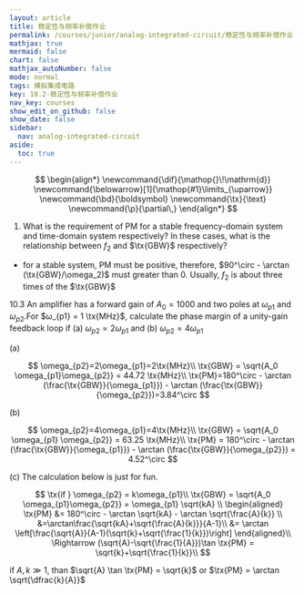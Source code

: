 ```yaml
---
layout: article
title: 稳定性与频率补偿作业
permalink: /courses/junior/analog-integrated-circuit/稳定性与频率补偿作业
mathjax: true
mermaid: false
chart: false
mathjax_autoNumber: false
mode: normal
tags: 模拟集成电路
key: 10.2-稳定性与频率补偿作业
nav_key: courses
show_edit_on_github: false
show_date: false
sidebar:
  nav: analog-integrated-circuit
aside:
  toc: true
---
```


<!--more-->

$$
\begin{align*}
\newcommand{\dif}{\mathop{}\!\mathrm{d}}
\newcommand{\belowarrow}[1]{\mathop{#1}\limits_{\uparrow}}
\newcommand{\bd}{\boldsymbol}
\newcommand{\tx}{\text}
\newcommand{\p}{\partial\,}
\end{align*}
$$

1. What is the requirement of PM for a stable frequency-domain system and time-domain system respectively? In these cases, what is the relationship between $f_2$ and $\tx{GBW}$ respectively?

* for a stable system, PM must be positive, therefore, $90^\circ - \arctan (\tx{GBW}/\omega_2)$ must greater than 0. Usually, $f_2$ is about three times of the $\tx{GBW}$

<!-- > I search the internet and can't find any description of  **stable frequency-domain system** and **time-domain system**. -->


10.3 An amplifier has a forward gain of $A_0 = 1000$ and two poles at $ω_{p1}$ and $ω_{p2}$.For $ω_{p1} = 1 \tx{MHz}$, calculate the phase margin of a unity-gain feedback loop if (a) $ω_{p2} = 2ω_{p1}$ and (b) $ω_{p2} = 4ω_{p1}$

(a) 

$$
\omega_{p2}=2\omega_{p1}=2\tx{MHz}\\
\tx{GBW} = \sqrt{A_0 \omega_{p1}\omega_{p2}} = 44.72 \tx{MHz}\\
\tx{PM}=180^\circ - \arctan (\frac{\tx{GBW}}{\omega_{p1}}) - \arctan (\frac{\tx{GBW}}{\omega_{p2}})=3.84^\circ
$$

(b)

$$
\omega_{p2}=4\omega_{p1}=4\tx{MHz}\\
\tx{GBW} = \sqrt{A_0 \omega_{p1} \omega_{p2}} = 63.25 \tx{MHz}\\
\tx{PM} = 180^\circ - \arctan (\frac{\tx{GBW}}{\omega_{p1}}) - \arctan (\frac{\tx{GBW}}{\omega_{p2}}) = 4.52^\circ
$$

(c) The calculation below is just for fun.

$$
\tx{if } \omega_{p2} = k\omega_{p1}\\
\tx{GBW} = \sqrt{A_0 \omega_{p1}\omega_{p2}} = \omega_{p1} \sqrt{kA} \\
\begin{aligned}
    \tx{PM} &= 180^\circ - \arctan \sqrt{kA}  - \arctan \sqrt{\frac{A}{k}} \\
    &=\arctan\frac{\sqrt{kA}+\sqrt{\frac{A}{k}}}{A-1}\\
    &= \arctan \left[\frac{\sqrt{A}}{A-1}(\sqrt{k}+\sqrt{\frac{1}{k}})\right]
\end{aligned}\\
\Rightarrow (\sqrt{A}-\sqrt{\frac{1}{A}})\tan \tx{PM} = \sqrt{k}+\sqrt{\frac{1}{k}}\\
$$

if $A,k\gg 1$, than $\sqrt{A} \tan \tx{PM} = \sqrt{k}$  or $\tx{PM} = \arctan \sqrt{\dfrac{k}{A}}$